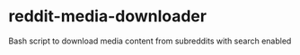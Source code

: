 # reddit-media-downloader
Bash script to download media content from subreddits with search enabled
